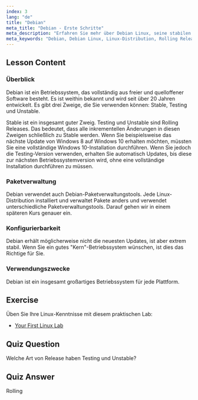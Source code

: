 ```yaml
---
index: 3
lang: "de"
title: "Debian"
meta_title: "Debian - Erste Schritte"
meta_description: "Erfahren Sie mehr über Debian Linux, seine stabilen und Rolling Releases und die Paketverwaltung. Entdecken Sie, warum Debian ein großartiges Kern-Betriebssystem für Anfänger und fortgeschrittene Benutzer ist."
meta_keywords: "Debian, Debian Linux, Linux-Distribution, Rolling Release, Paketverwaltung, Linux-Tutorial, Linux für Anfänger, Linux-Anleitung"
---
```


## Lesson Content

### Überblick

Debian ist ein Betriebssystem, das vollständig aus freier und quelloffener Software besteht. Es ist weithin bekannt und wird seit über 20 Jahren entwickelt. Es gibt drei Zweige, die Sie verwenden können: Stable, Testing und Unstable.

Stable ist ein insgesamt guter Zweig. Testing und Unstable sind Rolling Releases. Das bedeutet, dass alle inkrementellen Änderungen in diesen Zweigen schließlich zu Stable werden. Wenn Sie beispielsweise das nächste Update von Windows 8 auf Windows 10 erhalten möchten, müssten Sie eine vollständige Windows 10-Installation durchführen. Wenn Sie jedoch die Testing-Version verwenden, erhalten Sie automatisch Updates, bis diese zur nächsten Betriebssystemversion wird, ohne eine vollständige Installation durchführen zu müssen.

### Paketverwaltung

Debian verwendet auch Debian-Paketverwaltungstools. Jede Linux-Distribution installiert und verwaltet Pakete anders und verwendet unterschiedliche Paketverwaltungstools. Darauf gehen wir in einem späteren Kurs genauer ein.

### Konfigurierbarkeit

Debian erhält möglicherweise nicht die neuesten Updates, ist aber extrem stabil. Wenn Sie ein gutes "Kern"-Betriebssystem wünschen, ist dies das Richtige für Sie.

### Verwendungszwecke

Debian ist ein insgesamt großartiges Betriebssystem für jede Plattform.

## Exercise

Üben Sie Ihre Linux-Kenntnisse mit diesem praktischen Lab:

- [Your First Linux Lab](https://labex.io/de/labs/linux-your-first-linux-lab-270253)

## Quiz Question

Welche Art von Release haben Testing und Unstable?

## Quiz Answer

Rolling
